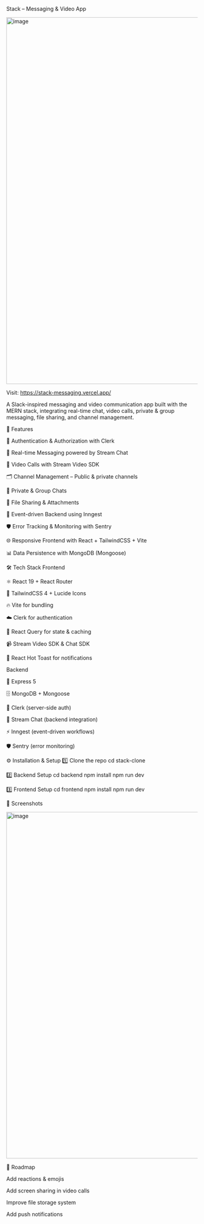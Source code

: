 Stack  – Messaging & Video App

<img width="1920" height="965" alt="image" src="https://github.com/user-attachments/assets/1421d9f6-5b3e-4d26-b629-0a93478f8bda" />


Visit: https://stack-messaging.vercel.app/

A Slack-inspired messaging and video communication app built with the MERN stack, integrating real-time chat, video calls, private & group messaging, file sharing, and channel management.

🚀 Features

🔐 Authentication & Authorization with Clerk

💬 Real-time Messaging powered by Stream Chat

🎥 Video Calls with Stream Video SDK

🗂️ Channel Management – Public & private channels

👥 Private & Group Chats

📂 File Sharing & Attachments

📡 Event-driven Backend using Inngest

🛡️ Error Tracking & Monitoring with Sentry

🌐 Responsive Frontend with React + TailwindCSS + Vite

📊 Data Persistence with MongoDB (Mongoose)

🛠️ Tech Stack
Frontend

⚛️ React 19 + React Router

🎨 TailwindCSS 4 + Lucide Icons

🔥 Vite for bundling

☁️ Clerk for authentication

📡 React Query for state & caching

📹 Stream Video SDK & Chat SDK

🍞 React Hot Toast for notifications

Backend

🚀 Express 5

🗄️ MongoDB + Mongoose

🔐 Clerk (server-side auth)

📡 Stream Chat (backend integration)

⚡ Inngest (event-driven workflows)

🛡️ Sentry (error monitoring)


⚙️ Installation & Setup
1️⃣ Clone the repo
cd stack-clone

2️⃣ Backend Setup
cd backend
npm install
npm run dev

3️⃣ Frontend Setup
cd frontend
npm install
npm run dev

📸 Screenshots

<img width="1920" height="912" alt="image" src="https://github.com/user-attachments/assets/c7d4f687-5281-4def-99e7-a974402b64a4" />


📌 Roadmap

 Add reactions & emojis

 Add screen sharing in video calls

 Improve file storage system

 Add push notifications

